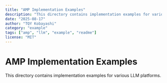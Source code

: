 ```yaml
---
title: "AMP Implementation Examples"
description: "This directory contains implementation examples for various LLM platforms."
date: "2025-08-17"
author: "TQY Kobayashi"
category: "example"
tags: ["amp", "llm", "example", "readme"]
license: "MIT"
---
```

# AMP Implementation Examples

This directory contains implementation examples for various LLM platforms.